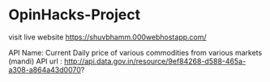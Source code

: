 # OpinHacks-Project
visit live website https://shuvbhamm.000webhostapp.com/


API Name: Current Daily price of various commodities from various markets (mandi) API url : http://api.data.gov.in/resource/9ef84268-d588-465a-a308-a864a43d0070?
